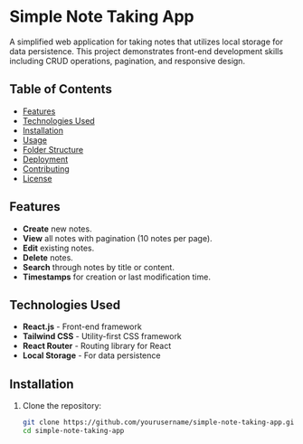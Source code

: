 # Simple Note Taking App

A simplified web application for taking notes that utilizes local storage for data persistence. This project demonstrates front-end development skills including CRUD operations, pagination, and responsive design.

## Table of Contents

- [Features](#features)
- [Technologies Used](#technologies-used)
- [Installation](#installation)
- [Usage](#usage)
- [Folder Structure](#folder-structure)
- [Deployment](#deployment)
- [Contributing](#contributing)
- [License](#license)

## Features

- **Create** new notes.
- **View** all notes with pagination (10 notes per page).
- **Edit** existing notes.
- **Delete** notes.
- **Search** through notes by title or content.
- **Timestamps** for creation or last modification time.

## Technologies Used

- **React.js** - Front-end framework
- **Tailwind CSS** - Utility-first CSS framework
- **React Router** - Routing library for React
- **Local Storage** - For data persistence

## Installation

1. Clone the repository:
   ```bash
   git clone https://github.com/yourusername/simple-note-taking-app.git
   cd simple-note-taking-app
